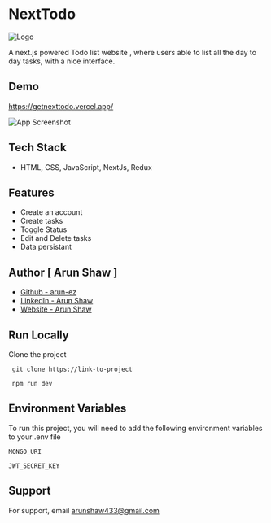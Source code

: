 
# NextTodo

![Logo](https://www.iconsdb.com/icons/preview/white/infinity-xxl.png)

A next.js powered Todo list website , where users able to list all the day to day tasks, with a nice interface.


## Demo

https://getnexttodo.vercel.app/

![App Screenshot](https://arunshaw.vercel.app/static/media/nexttodo_1.bc438a280cac02a63a07.png)
## Tech Stack

- HTML, CSS, JavaScript, NextJs, Redux


## Features

- Create an account
- Create tasks
- Toggle Status
- Edit and Delete tasks
- Data persistant



## Author [ Arun Shaw ]
- [Github - arun-ez](https://github.com/Arun-ez)
- [LinkedIn - Arun Shaw](https://www.linkedin.com/in/arun-shaw-60ba64240/)
- [Website - Arun Shaw](https://arunshaw.vercel.app/)





## Run Locally

Clone the project

```  git clone https://link-to-project   ```

```  npm run dev  ```



## Environment Variables

To run this project, you will need to add the following environment variables to your .env file

`MONGO_URI`

`JWT_SECRET_KEY`


## Support

For support, email arunshaw433@gmail.com


